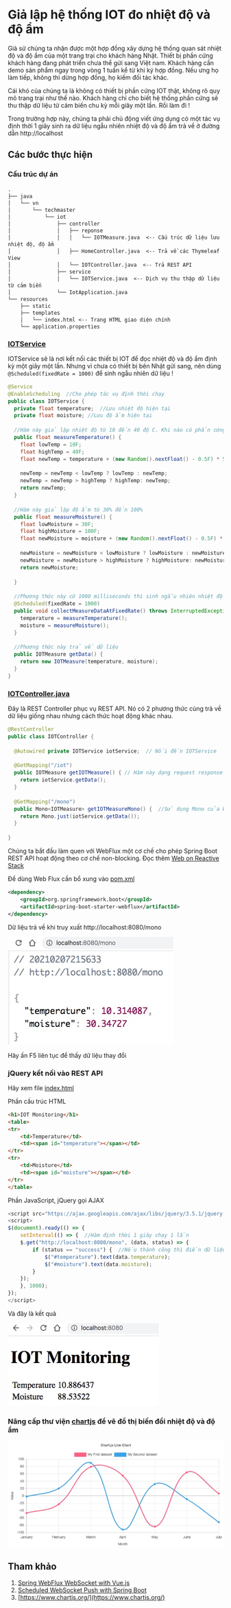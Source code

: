 
# Giả lập hệ thống IOT đo nhiệt độ và độ ẩm

Giả sử chúng ta nhận được một hợp đồng xây dựng hệ thống quan sát nhiệt độ và độ ẩm của một trang trại cho khách hàng Nhật. Thiết bị phần cứng khách hàng đang phát triển chưa thể gửi sang Việt nam. Khách hàng cần demo sản phẩm ngay trong vòng 1 tuần kể từ khi ký hợp đồng. Nếu ưng họ làm tiếp, không thì dừng hợp đồng, họ kiếm đối tác khác.

Cái khó của chúng ta là không có thiết bị phần cứng IOT thật, không rõ quy mô trang trại như thế nào. Khách hàng chỉ cho biết hệ thống phần cứng sẽ thu thập dữ liệu từ cảm biến chu kỳ mỗi giây một lần. Rồi làm đi !

Trong trường hợp này, chúng ta phải chủ động viết ứng dụng có một tác vụ định thời 1 giây sinh ra dữ liệu ngẫu nhiên nhiệt độ và độ ẩm trả về ở đường dẫn http://localhost

## Các bước thực hiện

### Cấu trúc dự án
```
.
├── java
│   └── vn
│       └── techmaster
│           └── iot
│               ├── controller
│               │   ├── reponse
│               │   │   └── IOTMeasure.java  <-- Cấu trúc dữ liệu lưu nhiệt độ, độ ẩm
│               │   ├── HomeController.java  <-- Trả về các Thymeleaf View
│               │   └── IOTController.java  <-- Trả REST API
│               ├── service
│               │   └── IOTService.java  <-- Dịch vụ thu thập dữ liệu từ cảm biến
│               └── IotApplication.java
└── resources
    ├── static
    ├── templates
    │   └── index.html <-- Trang HTML giao diện chính
    └── application.properties
```
### [IOTService](src/main/java/vn/techmaster/iot/service/IOTService.java)
IOTService sẽ là nơi kết nối các thiết bị IOT để đọc nhiệt độ và độ ẩm định kỳ một giây một lần. Nhưng vì chưa có thiết bị bên Nhật gửi sang, nên dùng ```@Scheduled(fixedRate = 1000)``` để sinh ngẫu nhiên dữ liệu !

```java
@Service
@EnableScheduling  //Cho phép tác vụ định thời chạy
public class IOTService {
  private float temperature;  //Lưu nhiệt độ hiện tại
  private float moisture; //Lưu độ ẩm hiện tại

  //Hàm này giả lập nhiệt độ từ 10 đến 40 độ C. Khi nào có phần cứng thật thì
  public float measureTemperature() {
    float lowTemp = 10F;
    float highTemp = 40F;
    float newTemp = temperature + (new Random().nextFloat() - 0.5F) * 5F;

    newTemp = newTemp < lowTemp ? lowTemp : newTemp;
    newTemp = newTemp > highTemp ? highTemp: newTemp;
    return newTemp;
  }

  //Hàm này giả lập độ ẩm từ 30% đến 100%
  public float measureMoisture() {
    float lowMoisture = 30F;
    float highMoisture = 100F;
    float newMoisture = moisture + (new Random().nextFloat() - 0.5F) * 10F;

    newMoisture = newMoisture < lowMoisture ? lowMoisture : newMoisture;
    newMoisture = newMoisture > highMoisture ? highMoisture: newMoisture ;
    return newMoisture;

  }

  //Phương thức này cứ 1000 milliseconds thì sinh ngẫu nhiên nhiệt độ và độ ẩm
  @Scheduled(fixedRate = 1000)
  public void collectMeasureDataAtFixedRate() throws InterruptedException {
    temperature = measureTemperature();
    moisture = measureMoisture();
  }

  //Phương thức này trả về dữ liệu
  public IOTMeasure getData() {
    return new IOTMeasure(temperature, moisture);
  }
}
```

### [IOTController.java](src/main/java/vn/techmaster/iot/controller/IOTController.java)
Đây là REST Controller phục vụ REST API. Nó có 2 phương thức cùng trả về dữ liệu giống nhau nhưng cách thức hoạt động khác nhau.

```java
@RestController
public class IOTController {

  @Autowired private IOTService iotService;  // Nối đến IOTService
  
  @GetMapping("/iot")
  public IOTMeasure getIOTMeasure() { // Hàm này dạng request response blocking cổ điển
    return iotService.getData();
  }

  @GetMapping("/mono")
  public Mono<IOTMeasure> getIOTMeasureMono() {  //Sử dụng Mono của WebFlux
    return Mono.just(iotService.getData());
  }
  
}
```

Chúng ta bắt đầu làm quen với WebFlux một cơ chế cho phép Spring Boot REST API hoạt động theo cơ chế non-blocking. Đọc thêm [Web on Reactive Stack](https://docs.spring.io/spring-framework/docs/current/reference/html/web-reactive.html)

Để dùng Web Flux cần bổ xung vào [pom.xml](pom.xml)
```xml
<dependency>
    <groupId>org.springframework.boot</groupId>
    <artifactId>spring-boot-starter-webflux</artifactId>
</dependency>
```

Dữ liệu trả về khi truy xuất http://localhost:8080/mono

![](images/localhost_8080_mono.jpg)

Hãy ấn F5 liên tục để thấy dữ liệu thay đổi

### jQuery kết nối vào REST API
Hãy xem file [index.html](src/main/resources/templates/index.html)

Phần cấu trúc HTML
```html
<h1>IOT Monitoring</h1>
<table>
<tr>
    <td>Temperature</td>
    <td><span id="temperature"></span></td>
</tr>
<tr>
    <td>Moisture</td>
    <td><span id="moisture"></span></td>
</tr>
</table>
```

Phần JavaScript, jQuery gọi AJAX
```javascript
<script src="https://ajax.googleapis.com/ajax/libs/jquery/3.5.1/jquery.min.js"></script>
<script>
$(document).ready(() => {
    setInterval(() => {  //Hàm định thời 1 giây chạy 1 lần
    $.get("http://localhost:8080/mono", (data, status) => {
        if (status == "success") {  //Nếu thành công thì điền dữ liệu vào 2 thẻ span
            $("#temperature").text(data.temperature);
            $("#moisture").text(data.moisture);
        }
    });
    }, 1000);
});
</script>
```
Và đây là kết quả

![](images/iot.jpg)

### Nâng cấp thư viện [chartjs](https://www.chartjs.org/) để vẽ đồ thị biến đổi nhiệt độ và độ ẩm

![](images/linechart.jpg)


## Tham khảo
1. [Spring WebFlux WebSocket with Vue.js](http://kojotdev.com/2019/08/spring-webflux-websocket-with-vue-js/)
2. [Scheduled WebSocket Push with Spring Boot](https://www.baeldung.com/spring-boot-scheduled-websocket)
3. [https://www.chartjs.org/](https://www.chartjs.org/)
